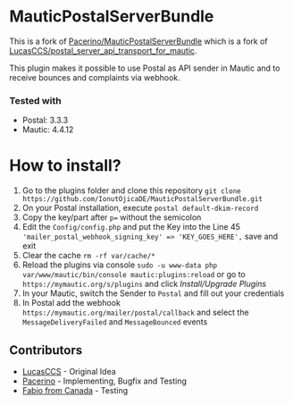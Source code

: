# MauticPostalServerBundle
This is a fork of [Pacerino/MauticPostalServerBundle](https://github.com/Pacerino/MauticPostalServerBundle) which is a fork of [LucasCCS/postal_server_api_transport_for_mautic](https://github.com/LucasCCS/postal_server_api_transport_for_mautic).

This plugin makes it possible to use Postal as API sender in Mautic and to receive bounces and complaints via webhook.

### Tested with
- Postal: 3.3.3
- Mautic: 4.4.12


# How to install?

1. Go to the plugins folder and clone this repository `git clone https://github.com/IonutOjicaDE/MauticPostalServerBundle.git`
2. On your Postal installation, execute `postal default-dkim-record`
3. Copy the key/part after `p=` without the semicolon
4. Edit the `Config/config.php` and put the Key into the Line 45 `'mailer_postal_webhook_signing_key' => 'KEY_GOES_HERE',` save and exit
5. Clear the cache `rm -rf var/cache/*`
6. Reload the plugins via console `sudo -u www-data php var/www/mautic/bin/console mautic:plugins:reload` or go to `https://mymautic.org/s/plugins` and click _Install/Upgrade Plugins_
7. In your Mautic, switch the Sender to `Postal` and fill out your credentials
8. In Postal add the webhook `https://mymautic.org/mailer/postal/callback` and select the `MessageDeliveryFailed` and `MessageBounced` events

## Contributors

- [LucasCCS](https://github.com/LucasCCS) - Original Idea
- [Pacerino](https://github.com/Pacerino) - Implementing, Bugfix and Testing
- [Fabio from Canada](https://github.com/fanpero87) - Testing
